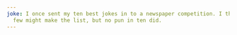 ```yaml
---
joke: I once sent my ten best jokes in to a newspaper competition. I thought a
  few might make the list, but no pun in ten did.
---
```

